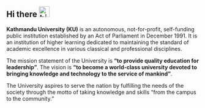 ## Hi there <img src="https://user-images.githubusercontent.com/1303154/88677602-1635ba80-d120-11ea-84d8-d263ba5fc3c0.gif" width="28px" alt="hi">
**Kathmandu University (KU)** is an autonomous, not-for-profit, self-funding public institution established by an Act of Parliament in December 1991. It is an institution of higher learning dedicated to maintaining the standard of academic excellence in various classical and professional disciplines.

The mission statement of the University is **“to provide quality education for leadership”**. The vision is **“to become a world-class university devoted to bringing knowledge and technology to the service of mankind”**.

The University aspires to serve the nation by fulfilling the needs of the society through the motto of taking knowledge and skills “from the campus to the community.”

<!--

**Here are some ideas to get you started:**

🙋‍♀️ A short introduction - what is your organization all about?
🌈 Contribution guidelines - how can the community get involved?
👩‍💻 Useful resources - where can the community find your docs? Is there anything else the community should know?
🍿 Fun facts - what does your team eat for breakfast?
🧙 Remember, you can do mighty things with the power of [Markdown](https://docs.github.com/github/writing-on-github/getting-started-with-writing-and-formatting-on-github/basic-writing-and-formatting-syntax)
-->
